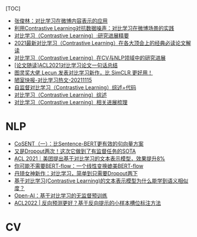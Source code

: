 [TOC]





- [张俊林：对比学习在微博内容表示的应用](https://mp.weixin.qq.com/s?__biz=MjM5MzY4NzE3MA==&mid=2247497128&idx=1&sn=0997501622c152c56fad9dd7f0add095&chksm=a691864591e60f53f594a4d39215e22a3f3adc5f9754b6dc985dd83567f595139e6eeb91c3fa&mpshare=1&scene=24&srcid=1022ReJs04EkY7dtCq20WcE6&sharer_sharetime=1634900024954&sharer_shareid=9d627645afe156ff11b0a8519d982bcd&exportkey=A%2F13kBqrU8qVfi4GsLfVA6k%3D&pass_ticket=SHGOUtseKTQDhBbQUkxPd534tLY%2B6lmiRxoDIEirNdgCF3uij%2FoHBbS1BpQARUsW&wx_header=0#rd)
- [利用Contrastive Learning对抗数据噪声：对比学习在微博场景的实践](https://zhuanlan.zhihu.com/p/370782081)
- [对比学习（Contrastive Learning）:研究进展精要](https://zhuanlan.zhihu.com/p/367290573)
- [2021最新对比学习（Contrastive Learning）在各大顶会上的经典必读论文解读](https://mp.weixin.qq.com/s/9iHZqWGjJLz7Sw7JSnpmWQ)
- [对比学习（Contrastive Learning）在CV与NLP领域中的研究进展](https://mp.weixin.qq.com/s/UlV-6wBZSGIH7y2uWaAAtQ)
- [[论文随读]ACL2021对比学习论文一句话总结](https://mp.weixin.qq.com/s?__biz=MzI4MDYzNzg4Mw==&mid=2247546768&idx=3&sn=2b901db23b200f3c1be1f92270ae157e&chksm=ebb70f44dcc086521b4acc4a8e34870083a849d3b256acf776fe26bf6db5ba78a7bb384b017b&mpshare=1&scene=24&srcid=1122ge21TiW4HuHCIsJ8BaQl&sharer_sharetime=1637544192248&sharer_shareid=9d627645afe156ff11b0a8519d982bcd&exportkey=A5%2F9Y%2FC0ksa2ffPCD0buO%2FM%3D&pass_ticket=FVXzVd6yWxG%2B0cVb1fBXuMn3sRqbaPHr1VXt2A%2BQ1R%2FpI%2Fpfv01eV0arVDwW0wda&wx_header=0#rd)
- [图灵奖大佬 Lecun 发表对比学习新作，比 SimCLR 更好用！](https://mp.weixin.qq.com/s?__biz=MjM5ODkzMzMwMQ==&mid=2650427247&idx=4&sn=afe5889660c7758358e25d2df78775d2&chksm=becdc93589ba40230568db838c315d86a4f9e0565199fcbb4add834770c779a924e7da42a2e3&mpshare=1&scene=24&srcid=11184RuiYMo0ZB4FFIflceCR&sharer_sharetime=1637165934870&sharer_shareid=9d627645afe156ff11b0a8519d982bcd&exportkey=AzuUGV7dgs2oDllVfn7%2BRoQ%3D&pass_ticket=3YSLQZ0%2BFGkSbSLIxeI5ld3daRcSE5x5m%2FqFag47PCWFTeogIXft8nu1uI5rJumG&wx_header=0#rd)
- [陋室快报-对比学习热文-20211115](https://mp.weixin.qq.com/s?__biz=MzIzMzYwNzY2NQ==&mid=2247487721&idx=1&sn=391155bf41b3169a9c949ed0424c6afc&chksm=e8824877dff5c161066ddbb9b96f60aebad0439b67c156889b7e16ee64621f55aa45d6003a60&mpshare=1&scene=24&srcid=11150N8snMWHjjthAnSYfkG3&sharer_sharetime=1636982174652&sharer_shareid=9d627645afe156ff11b0a8519d982bcd&exportkey=A3PkxpffV5pLL9MZQQzlXT4%3D&pass_ticket=3YSLQZ0%2BFGkSbSLIxeI5ld3daRcSE5x5m%2FqFag47PCWFTeogIXft8nu1uI5rJumG&wx_header=0#rd)
- [自监督对比学习（Contrastive Learning）综述+代码](https://zhuanlan.zhihu.com/p/334732028)
- [对比学习（Contrastive Learning）综述](https://zhuanlan.zhihu.com/p/346686467)
- [对比学习（Contrastive Learning）相关进展梳理](https://zhuanlan.zhihu.com/p/141141365)



# NLP
- [CoSENT（一）：比Sentence-BERT更有效的句向量方案](https://kexue.fm/archives/8847)
- [又是Dropout两次！这次它做到了有监督任务的SOTA](https://spaces.ac.cn/archives/8496)
- [ACL 2021｜美团提出基于对比学习的文本表示模型，效果提升8%](https://mp.weixin.qq.com/s/C4KaIXO9Lp8tlqhS3b0VCw)
- [你可能不需要BERT-flow：一个线性变换媲美BERT-flow](https://kexue.fm/archives/8069)
- [丹琦女神新作：对比学习，简单到只需要Dropout两下](https://mp.weixin.qq.com/s?__biz=MzI4MDYzNzg4Mw==&mid=2247533410&idx=4&sn=30b4ebac4e5a53f7d4ab26e2830d5ce9&chksm=ebb77bb6dcc0f2a0d557fe7515741912a8503b556835b37a5c6ea7ac5ad1da4fcc981c0ab5fc&mpshare=1&scene=1&srcid=04283B09OrgnfhsQpAHFDrNv&sharer_sharetime=1619603216960&sharer_shareid=9d627645afe156ff11b0a8519d982bcd&exportkey=A%2FhTSAed3D5EZ8yiQ3jReaE%3D&pass_ticket=ByIBSOIYAHACqz3WJN1dcPN%2B9hph%2BWklKYhLMYomHQ%2FGnhOMle2hsSltuKWZesaz&wx_header=0#rd)
- [基于对比学习(Contrastive Learning)的文本表示模型为什么能学到语义相似度？](https://mp.weixin.qq.com/s/mX12zl5KTmcZDHPlVl8NZg)
- [Open-AI：基于对比学习的无监督预训练](https://mp.weixin.qq.com/s/7S06f0WoXEqvvLNXm4tYjg)
- [ACL2022 | 反向预测更好？基于反向提示的小样本槽位标注方法](https://mp.weixin.qq.com/s/pONO9Ta-pW7p7x9O605t1g)


# CV